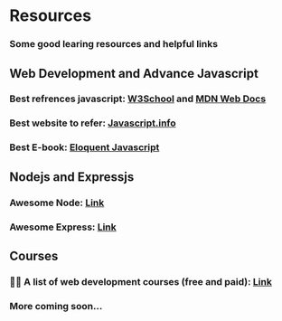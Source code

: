 # Resources

### Some good learing resources and helpful links

## Web Development and Advance Javascript

### Best refrences javascript: [W3School](https://www.w3schools.com/js/) and [MDN Web Docs](https://developer.mozilla.org/en-US/docs/Web/JavaScript)

### Best website to refer: [Javascript.info](https://javascript.info/)

### Best E-book: [Eloquent Javascript](https://eloquentjavascript.net/)

## Nodejs and Expressjs

### Awesome Node: [Link](https://github.com/sindresorhus/awesome-nodejs)

### Awesome Express: [Link](https://github.com/rajikaimal/awesome-express)

## Courses

### 👨‍🎓 A list of web development courses (free and paid): [Link](https://github.com/lndgalante/courses-list)

### More coming soon...
